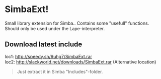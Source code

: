 SimbaExt!
========
Small library extension for Simba.. Contains some "usefull" functions.
Should only be used under the Lape-interpreter.


Download latest include
--------
loc1: http://speedy.sh/9uhg7/SimbaExt.rar  
loc2: http://slackworld.net/downloads/SimbaExt.rar (Alternative location) 

> Just extract it in Simba "Includes"-folder.